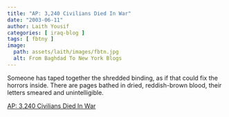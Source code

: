 ```yaml
---
title: "AP: 3,240 Civilians Died In War"
date: "2003-06-11"
author: Laith Yousif
categories: [ iraq-blog ]
tags: [ fbtny ]
image:
  path: assets/laith/images/fbtn.jpg
  alt: From Baghdad To New York Blogs
---
```


Someone has taped together the shredded binding, as if that could fix the horrors inside. There are pages bathed in dried, reddish-brown blood, their letters smeared and unintelligible.   

  
[AP: 3,240 Civilians Died In War](https://www.cbsnews.com/news/ap-3240-civilians-died-in-war/)
